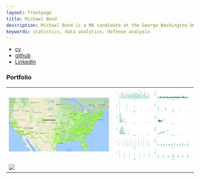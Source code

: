 ```yaml
---
layout: frontpage
title: Michael Bond
description: Michael Bond is a MA candidate at the George Washington University Elliott School specializing in defense analysis, East Asian security, and applied statistics
keywords: statistics, data analytics, defense analysis
---
```


<div class="navbar">
  <div class="navbar-inner">
      <ul class="nav">
          <li><a href="Portfolio/assets/misc/MSB Resume 3.0.pdf">cv</a></li>
          <li><a href="https://github.com/bondzy1220">github</a></li>       
          <li><a href="https://www.linkedin.com/in/michael-bond-52894b29/">LinkedIn</a></li>
      </ul>
  </div>
</div>

### <a name="Portfolio"></a>Portfolio

<table class="wide">
<tr>
  <td class="left">
    <a href="pages/icons16/heat map.html">
        <img src="pages/icons16/heat map.png" 
    </a>
  </td>
  <td class="right">
    <a href="pages/icons16/scater plot.html">
        <img src="pages/icons16/scater plot.png" 
    </a>
  </td>
</tr>
<tr>
  <td class="left">
    <a href="pages/icons16/kill count.html">
        <img src="pages/icons16/kill count.png" 
   
    
  </div>
</div>
